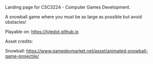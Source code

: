 Landing page for CSC3224 - Computer Games Development.

A snowball game where you must be as large as possible but avoid obstacles!

Playable on: https://lyledot.github.io


Asset credits:

Snowball: https://www.gamedevmarket.net/asset/animated-snowball-game-projectile/

